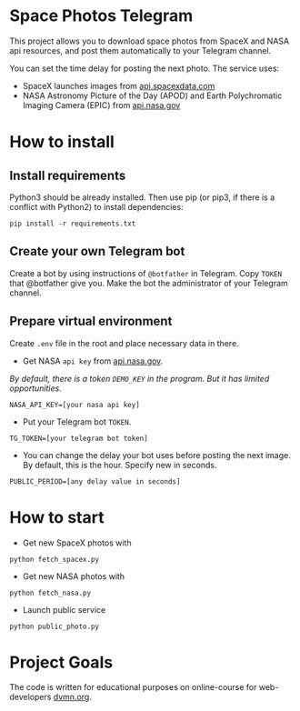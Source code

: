 # Space Photos Telegram
This project allows you to download space photos from SpaceX and NASA api resources, and post them automatically to your Telegram channel.

You can set the time delay for posting the next photo.
The service uses:
- SpaceX launches images from [api.spacexdata.com](https://github.com/r-spacex/SpaceX-API/blob/master/docs/launches/v4/all.md)
- NASA Astronomy Picture of the Day (APOD) and Earth Polychromatic Imaging Camera (EPIC) from [api.nasa.gov](https://api.nasa.gov/)

# How to install
## Install requirements

Python3 should be already installed. Then use pip (or pip3, if there is a conflict with Python2) to install dependencies:

```pip install -r requirements.txt```
## Create your own Telegram bot
Create a bot by using instructions of `@botfather` in Telegram.
Copy `TOKEN` that @botfather give you. 
Make the bot the administrator of your Telegram channel.
## Prepare virtual environment
Create `.env` file in the root and place necessary data in there.
- Get NASA `api key` from [api.nasa.gov](https://api.nasa.gov/).

*By default, there is a token `DEMO_KEY` in the program. But it has limited opportunities.*
```
NASA_API_KEY=[your nasa api key]
```
- Put your Telegram bot `TOKEN`.
```
TG_TOKEN=[your telegram bot token]
```
- You can change the delay your bot uses before posting the next image. By default, this is the hour. Specify new in seconds.
```
PUBLIC_PERIOD=[any delay value in seconds]
```

# How to start
- Get new SpaceX photos with

```python fetch_spacex.py```
- Get new NASA photos with

```python fetch_nasa.py```
- Launch public service

```python public_photo.py```

# Project Goals
The code is written for educational purposes on online-course for web-developers [dvmn.org](https://www.dvmn.org).